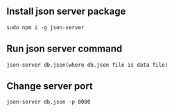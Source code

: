 ## Install json server package
    sudo npm i -g json-server

## Run json server command
    json-server db.json(where db.json file is data file)
 ## Change server port
    json-server db.json -p 8080